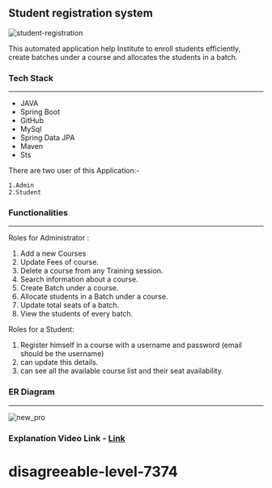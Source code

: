 ##  Student registration system

![student-registration](https://user-images.githubusercontent.com/108000350/229403789-e530f384-dfed-4042-b501-92da5890d487.png)


This automated application help Institute to enroll students efficiently,
create batches under a course and allocates the students  in a batch. 




### Tech Stack

------------

- JAVA
- Spring Boot
- GitHub
- MySql
- Spring Data JPA
- Maven
- Sts

There are two user of this Application:-

    1.Admin
    2.Student

### Functionalities

------------
Roles for Administrator :

   1. Add a new Courses
   2. Update Fees of course.
   3. Delete  a course from any Training session.
   4. Search information about a course.
   5. Create Batch under a course.
   6. Allocate students in a Batch under a course.
   7. Update total seats of a batch.
   8. View the students of every batch. 

Roles for a Student:
   1. Register himself in a course with a username and password (email should be the username)
   2. can update this details.
   3. can see all the available course list and their seat availability.

### ER Diagram
------------

![new_pro](https://github.com/rajsaurabh78/Student-registration-system/assets/108000350/ca8ff884-b661-4f40-bd58-c33b4b2ad62c)


### Explanation Video Link -  [Link]()

# disagreeable-level-7374
